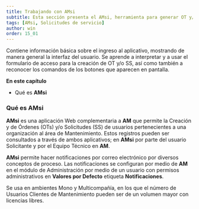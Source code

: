 ```yaml
---
title: Trabajando con AMsi
subtitle: Esta sección presenta el AMsi, herramienta para generar OT y/o SS en el AM, su colaborador natural.
tags: [AMsi, Solicitudes de servicio]
author: win
order: 15_01
---
```

Contiene información básica sobre el ingreso al aplicativo, mostrando de manera general la interfaz del usuario. Se aprende a interpretar y a usar el formulario de acceso para la creación de OT y/o SS, así como también a reconocer los comandos de los botones que aparecen en pantalla.

**En este capítulo**

- Qué es **AMsi**

### Qué es AMsi

**AMsi** es una aplicación Web complementaria a **AM** que permite la Creación y de Órdenes (OTs) y/o Solicitudes (SS) de usuarios pertenecientes a una organización al área de Mantenimiento. Estos registros pueden ser consultados a través de ambos aplicativos; en **AMsi** por parte del usuario Solicitante y por el Equipo Técnico en **AM**.

**AMsi** permite hacer notificaciones por correo electrónico por diversos conceptos de proceso. Las notificaciones se configuran por medio de **AM** en el módulo de  <a class="btn cl-white bg-blue px-3"> Administración </a> por medio de un usuario con permisos administrativos en **Valores por Defecto** etiqueta **Notificaciones**. 

Se usa en ambientes Mono y Multicompañía, en los que el número de Usuarios Clientes de Mantenimiento pueden ser de un volumen mayor con licencias libres. 
